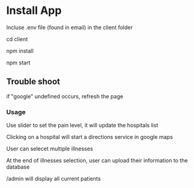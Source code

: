 # Install App

Incluse .env file (found in email) in the client folder

cd client

npm install

npm start


## Trouble shoot

if "google" undefined occurs, refresh the page

### Usage

Use slider to set the pain level, it will update the hospitals list

Clicking on a hospital will start a directions service in google maps

User can selecet multiple illnesses

At the end of illnesses selection, user can upload their information to the database

/admin will display all current patients

